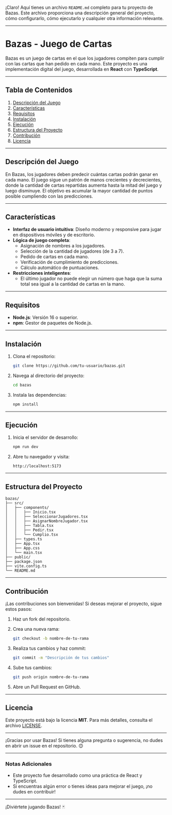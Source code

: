 ¡Claro! Aquí tienes un archivo `README.md` completo para tu proyecto de Bazas. Este archivo proporciona una descripción general del proyecto, cómo configurarlo, cómo ejecutarlo y cualquier otra información relevante.

---

# **Bazas - Juego de Cartas**

Bazas es un juego de cartas en el que los jugadores compiten para cumplir con las cartas que han pedido en cada mano. Este proyecto es una implementación digital del juego, desarrollada en **React** con **TypeScript**.

---

## **Tabla de Contenidos**

1. [Descripción del Juego](#descripción-del-juego)
2. [Características](#características)
3. [Requisitos](#requisitos)
4. [Instalación](#instalación)
5. [Ejecución](#ejecución)
6. [Estructura del Proyecto](#estructura-del-proyecto)
7. [Contribución](#contribución)
8. [Licencia](#licencia)

---

## **Descripción del Juego**

En Bazas, los jugadores deben predecir cuántas cartas podrán ganar en cada mano. El juego sigue un patrón de manos crecientes y decrecientes, donde la cantidad de cartas repartidas aumenta hasta la mitad del juego y luego disminuye. El objetivo es acumular la mayor cantidad de puntos posible cumpliendo con las predicciones.

---

## **Características**

- **Interfaz de usuario intuitiva**: Diseño moderno y responsive para jugar en dispositivos móviles y de escritorio.
- **Lógica de juego completa**:
  - Asignación de nombres a los jugadores.
  - Selección de la cantidad de jugadores (de 3 a 7).
  - Pedido de cartas en cada mano.
  - Verificación de cumplimiento de predicciones.
  - Cálculo automático de puntuaciones.
- **Restricciones inteligentes**:
  - El último jugador no puede elegir un número que haga que la suma total sea igual a la cantidad de cartas en la mano.

---

## **Requisitos**

- **Node.js**: Versión 16 o superior.
- **npm**: Gestor de paquetes de Node.js.

---

## **Instalación**

1. Clona el repositorio:

   ```bash
   git clone https://github.com/tu-usuario/bazas.git
   ```

2. Navega al directorio del proyecto:

   ```bash
   cd bazas
   ```

3. Instala las dependencias:

   ```bash
   npm install
   ```

---

## **Ejecución**

1. Inicia el servidor de desarrollo:

   ```bash
   npm run dev
   ```

2. Abre tu navegador y visita:

   ```
   http://localhost:5173
   ```

---

## **Estructura del Proyecto**

```
bazas/
├── src/
│   ├── components/
│   │   ├── Inicio.tsx
│   │   ├── SeleccionarJugadores.tsx
│   │   ├── AsignarNombreJugador.tsx
│   │   ├── Tabla.tsx
│   │   ├── Pedir.tsx
│   │   └── Cumplio.tsx
│   ├── types.ts
│   ├── App.tsx
│   ├── App.css
│   └── main.tsx
├── public/
├── package.json
├── vite.config.ts
└── README.md
```

---

## **Contribución**

¡Las contribuciones son bienvenidas! Si deseas mejorar el proyecto, sigue estos pasos:

1. Haz un fork del repositorio.
2. Crea una nueva rama:

   ```bash
   git checkout -b nombre-de-tu-rama
   ```

3. Realiza tus cambios y haz commit:

   ```bash
   git commit -m "Descripción de tus cambios"
   ```

4. Sube tus cambios:

   ```bash
   git push origin nombre-de-tu-rama
   ```

5. Abre un Pull Request en GitHub.

---

## **Licencia**

Este proyecto está bajo la licencia **MIT**. Para más detalles, consulta el archivo [LICENSE](LICENSE).

---

¡Gracias por usar Bazas! Si tienes alguna pregunta o sugerencia, no dudes en abrir un issue en el repositorio. 😊

---

### **Notas Adicionales**

- Este proyecto fue desarrollado como una práctica de React y TypeScript.
- Si encuentras algún error o tienes ideas para mejorar el juego, ¡no dudes en contribuir!

---

¡Diviértete jugando Bazas! 🃏
